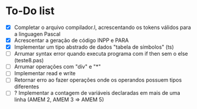 # To-Do list

- [x] Completar o arquivo compilador.l, acrescentando os tokens válidos para a linguagen Pascal
- [x] Acrescentar a geração de código INPP e PARA
- [x] Implementar um tipo abstrado de dados "tabela de símbolos" (ts)
- [ ] Arrumar syntax error quando executa programa com if then sem o else (teste8.pas)
- [ ] Arrumar operações com "div" e "*"
- [ ] Implementar read e write
- [ ] Retornar erro ao fazer operações onde os operandos possuem tipos diferentes
- [ ] ? Implementar a contagem de variáveis declaradas em mais de uma linha (AMEM 2, AMEM 3 => AMEM 5)
